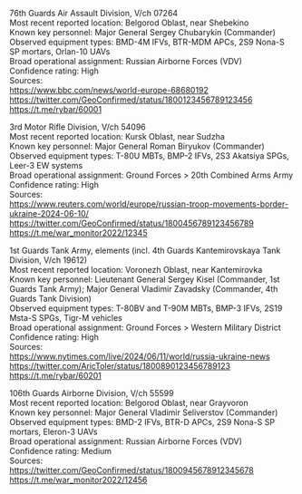 76th Guards Air Assault Division, V/ch 07264  
Most recent reported location: Belgorod Oblast, near Shebekino  
Known key personnel: Major General Sergey Chubarykin (Commander)  
Observed equipment types: BMD-4M IFVs, BTR-MDM APCs, 2S9 Nona-S SP mortars, Orlan-10 UAVs  
Broad operational assignment: Russian Airborne Forces (VDV)  
Confidence rating: High  
Sources:  
https://www.bbc.com/news/world-europe-68680192  
https://twitter.com/GeoConfirmed/status/1800123456789123456  
https://t.me/rybar/60001

3rd Motor Rifle Division, V/ch 54096  
Most recent reported location: Kursk Oblast, near Sudzha  
Known key personnel: Major General Roman Biryukov (Commander)  
Observed equipment types: T-80U MBTs, BMP-2 IFVs, 2S3 Akatsiya SPGs, Leer-3 EW systems  
Broad operational assignment: Ground Forces > 20th Combined Arms Army  
Confidence rating: High  
Sources:  
https://www.reuters.com/world/europe/russian-troop-movements-border-ukraine-2024-06-10/  
https://twitter.com/GeoConfirmed/status/1800456789123456789  
https://t.me/war_monitor2022/12345

1st Guards Tank Army, elements (incl. 4th Guards Kantemirovskaya Tank Division, V/ch 19612)  
Most recent reported location: Voronezh Oblast, near Kantemirovka  
Known key personnel: Lieutenant General Sergey Kisel (Commander, 1st Guards Tank Army); Major General Vladimir Zavadsky (Commander, 4th Guards Tank Division)  
Observed equipment types: T-80BV and T-90M MBTs, BMP-3 IFVs, 2S19 Msta-S SPGs, Tigr-M vehicles  
Broad operational assignment: Ground Forces > Western Military District  
Confidence rating: High  
Sources:  
https://www.nytimes.com/live/2024/06/11/world/russia-ukraine-news  
https://twitter.com/AricToler/status/1800890123456789123  
https://t.me/rybar/60201

106th Guards Airborne Division, V/ch 55599  
Most recent reported location: Belgorod Oblast, near Grayvoron  
Known key personnel: Major General Vladimir Seliverstov (Commander)  
Observed equipment types: BMD-2 IFVs, BTR-D APCs, 2S9 Nona-S SP mortars, Eleron-3 UAVs  
Broad operational assignment: Russian Airborne Forces (VDV)  
Confidence rating: Medium  
Sources:  
https://twitter.com/GeoConfirmed/status/1800945678912345678  
https://t.me/war_monitor2022/12456
